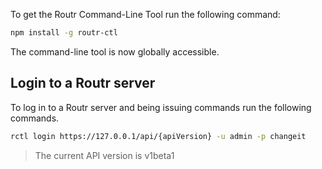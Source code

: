 To get the Routr Command-Line Tool run the following command:

```bash
npm install -g routr-ctl
```

The command-line tool is now globally accessible.

## Login to a Routr server

To log in to a Routr server and being issuing commands run the following commands.

```bash
rctl login https://127.0.0.1/api/{apiVersion} -u admin -p changeit
```

> The current API version is v1beta1

